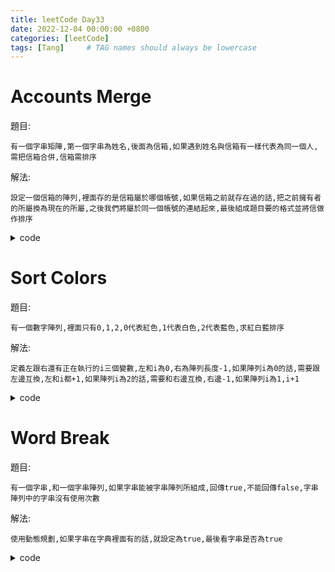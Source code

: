 ```yaml
---
title: leetCode Day33
date: 2022-12-04 00:00:00 +0800
categories: [leetCode]
tags: [Tang]     # TAG names should always be lowercase
---
```


# Accounts Merge

題目:

    有一個字串矩陣,第一個字串為姓名,後面為信箱,如果遇到姓名與信箱有一樣代表為同一個人,需把信箱合併,信箱需排序



解法:

    設定一個信箱的陣列,裡面存的是信箱屬於哪個帳號,如果信箱之前就存在過的話,把之前擁有者的所屬換為現在的所屬,之後我們將屬於同一個帳號的連結起來,最後組成題目要的格式並將信做作排序


<details> <summary>code</summary>
<pre><code>
func accountsMerge(accounts [][]string) [][]string {
    emailMap := make(map[string]int)
    
    indexConnections := make([]int, len(accounts))
    for i := range indexConnections {
        indexConnections[i] = i
    }
    
    for accountIdx, emails := range accounts {
        for i := 1; i < len(emails); i++ {
            if existIdx, exist := emailMap[emails[i]]; exist {
                for {
                    if indexConnections[existIdx] == existIdx {
                        indexConnections[existIdx] = accountIdx
                        break
                    }
                    existIdx = indexConnections[existIdx]
                }
            } else {
                emailMap[emails[i]] = accountIdx
            }
        }
    }
    
    for i := len(indexConnections)-1; i >= 0; i-- {
		indexConnections[i] = indexConnections[indexConnections[i]]
	}
    
    magic := make(map[int][]string)
	for email, index := range emailMap {
		if _, exist := magic[indexConnections[index]]; !exist {
			magic[indexConnections[index]] = []string{accounts[index][0]}
		}
		magic[indexConnections[index]] = append(magic[indexConnections[index]], email)
	}
    
    retSlice := make([][]string, 0, len(magic))
	for _, v := range magic {
		sort.Strings(v[1:])
		retSlice = append(retSlice, v)
	}
	return retSlice
}
</code></pre>
</details>


# Sort Colors

題目:

    有一個數字陣列,裡面只有0,1,2,0代表紅色,1代表白色,2代表藍色,求紅白藍排序



解法:

    定義左跟右還有正在執行的i三個變數,左和i為0,右為陣列長度-1,如果陣列i為0的話,需要跟左邊互換,左和i都+1,如果陣列i為2的話,需要和右邊互換,右邊-1,如果陣列i為1,i+1


<details> <summary>code</summary>
<pre><code>
func sortColors(nums []int)  {
    left := 0
    right := len(nums) - 1
    i := 0
    
    for i <= right {
        if nums[i] == 0 {
            nums[left], nums[i] = nums[i], nums[left]
            left++
            i++
        } else if nums[i] == 2 {
            nums[i], nums[right] = nums[right], nums[i]
            right--
        } else {
            i++
        }
    }
}
</code></pre>
</details>

# Word Break

題目:

    有一個字串,和一個字串陣列,如果字串能被字串陣列所組成,回傳true,不能回傳false,字串陣列中的字串沒有使用次數



解法:

    使用動態規劃,如果字串在字典裡面有的話,就設定為true,最後看字串是否為true


<details> <summary>code</summary>
<pre><code>
func wordBreak(s string, wordDict []string) bool {
    dp := make([]bool, len(s) + 1)
    dp[0] = true
    dict := make(map[string]int)
    
    for _, value := range wordDict {
        dict[value] = 1
    }
    
    for i := 1; i <= len(s); i++ {
        for j := 0; j < i; j++ {
            if dp[j] {
                substr := s[j:i]
                if _, ok := dict[substr]; ok {
                    dp[i] = true;
                    break
                }
            }
        }
    }
    
    return true
}
</code></pre>
</details>